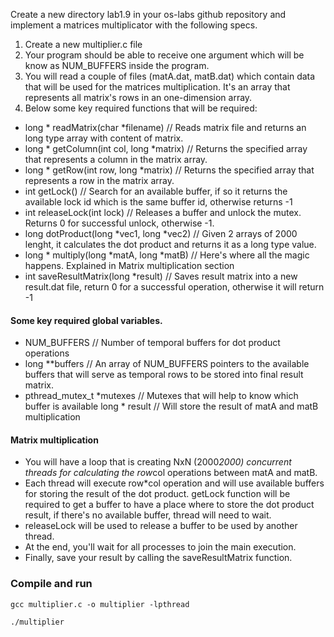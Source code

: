 Create a new directory lab1.9 in your os-labs github repository and implement a matrices multiplicator with the following specs.

1. Create a new multiplier.c file
2. Your program should be able to receive one argument which will be know as NUM_BUFFERS inside the program.
3. You will read a couple of files (matA.dat, matB.dat) which contain data that will be used for the matrices multiplication. It's an array that represents all matrix's rows in an one-dimension array.
4. Below some key required functions that will be required:

* long * readMatrix(char *filename) // Reads matrix file and returns an long type array with content of matrix.
* long * getColumn(int col, long *matrix) // Returns the specified array that represents a column in the matrix array.
* long * getRow(int row, long *matrix) // Returns the specified array that represents a row in the matrix array.
* int getLock() // Search for an available buffer, if so it returns the available lock id which is the same buffer id, otherwise returns -1
* int releaseLock(int lock) // Releases a buffer and unlock the mutex. Returns 0 for successful unlock, otherwise -1.
* long dotProduct(long *vec1, long *vec2)  // Given 2 arrays of 2000 lenght, it calculates the dot product and returns it as a long type value.
* long * multiply(long *matA, long *matB) // Here's where all the magic happens. Explained in Matrix multiplication section
* int saveResultMatrix(long *result) // Saves result matrix into a new result.dat file, return 0 for a successful operation, otherwise it will return -1

#### Some key required global variables.

* NUM_BUFFERS // Number of temporal buffers for dot product operations
* long **buffers // An array of NUM_BUFFERS pointers to the available buffers that will serve as temporal rows to be stored into final result matrix. 
* pthread_mutex_t *mutexes // Mutexes that will help to know which buffer is available
    long * result // Will store the result of matA and matB multiplication

#### Matrix multiplication

* You will have a loop that is creating NxN (2000*2000) concurrent threads for calculating the row*col operations between matA and matB.
* Each thread will execute row*col operation and will use available buffers for storing the result of the dot product. 
    getLock function will be required to get a buffer to have a place where to store the dot product result, if there's no available buffer, thread will need to wait.
* releaseLock will be used to release a buffer to be used by another thread.
* At the end, you'll wait for all processes to join the main execution.
* Finally, save your result by calling the saveResultMatrix function.


### Compile and run

`gcc multiplier.c -o multiplier -lpthread`

`./multiplier`
